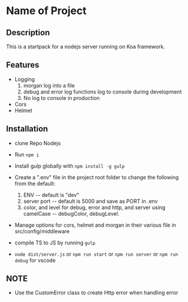 # Name of Project

## Description

This is a startpack for a nodejs server running on Koa framework.

## Features

- Logging
  1. morgan log into a file
  2. debug and error log functions log to console during development
  3. No log to console in production
- Cors
- Helmet

## Installation

- clone Repo Nodejs
- Run `npm i`
- Install gulp globally with `npm install -g gulp`
- Create a ".env" file in the project root folder to change the following from the default:

  1. ENV -- default is "dev"
  2. server port -- default is 5000 and save as PORT in .env
  3. color, and level for debug, error and http, and server using camelCase -- debugColor, debugLevel.

- Manage options for cors, helmet and morgan in their various file in src/config/middleware
- compile TS to JS by running `gulp`
- `node dist/server.js` or `npm run start` or `npm run server` or `npm run debug` for vscode

## NOTE

- Use the CustomError class to create Http error when handling error
